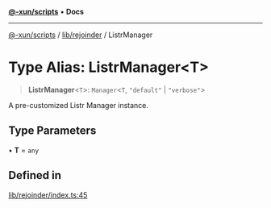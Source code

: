 [**@-xun/scripts**](../../../README.md) • **Docs**

***

[@-xun/scripts](../../../README.md) / [lib/rejoinder](../README.md) / ListrManager

# Type Alias: ListrManager\<T\>

> **ListrManager**\<`T`\>: `Manager`\<`T`, `"default"` \| `"verbose"`\>

A pre-customized Listr Manager instance.

## Type Parameters

• **T** = `any`

## Defined in

[lib/rejoinder/index.ts:45](https://github.com/Xunnamius/xscripts/blob/184c8e10da5407b40476129ff0f6e538d7df3af0/lib/rejoinder/index.ts#L45)

